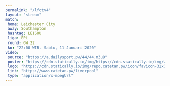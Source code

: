 ```yaml
---
permalink: "/lfctv4"
layout: "stream"
match:
 home: Leichester City
 away: Southampton
 hashtag: LEISOU
 liga: EPL
 round: GW 22
 ko: "22:00 WIB. Sabtu, 11 Januari 2020"
video:
 source: "https://a.dailysport.pw/44/44.m3u8"
 poster: "https://cdn.statically.io/img/https://cdn.statically.io/img/wallpaperplay.com/walls/full/7/1/1/324254.jpg?w=720&quality=60&format=webp"
 logo: "https://cdn.statically.io/img/repo.catetan.pw/icon/favicon-32x32.png"
 link: "https://www.catetan.pw/liverpool"
 type: "application/x-mpegUrl"
---
```

